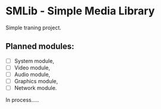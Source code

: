 # SMLib - Simple Media Library
Simple traning project.

## Planned modules:
  - [ ] System module,
  - [ ] Video module,
  - [ ] Audio module,
  - [ ] Graphics module,
  - [ ] Network module.

In process.....
